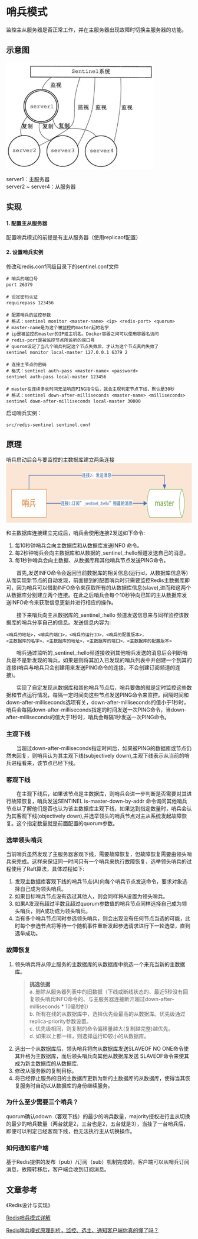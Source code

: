 # 哨兵模式
监控主从服务器是否正常工作，并在主服务器出现故障时切换主服务器的功能。

## 示意图
<img src="https://raw.githubusercontent.com/dark-tone/notes/main/Redis/imgs/16-1.jpg" weight="400" height="290">

server1：主服务器<br>
server2 ~ server4：从服务器

## 实现
#### 1. 配置主从服务器
配置哨兵模式的前提是有主从服务器（使用replicaof配置）
#### 2. 设置哨兵实例
修改和redis.conf同级目录下的sentinel.conf文件
```
# 哨兵的端口号
port 26379

# 设定密码认证
requirepass 123456

# 配置哨兵的监控参数
# 格式：sentinel monitor <master-name> <ip> <redis-port> <quorum>
# master-name是为这个被监控的master起的名字
# ip是被监控的master的IP或主机名。Docker容器之间可以使用容器名访问
# redis-port是被监控节点所监听的端口号
# quorom设定了当几个哨兵判定这个节点失效后，才认为这个节点真的失效了
sentinel monitor local-master 127.0.0.1 6379 2

# 连接主节点的密码
# 格式：sentinel auth-pass <master-name> <password>
sentinel auth-pass local-master 123456

# master在连续多长时间无法响应PING指令后，就会主观判定节点下线，默认是30秒
# 格式：sentinel down-after-milliseconds <master-name> <milliseconds>
sentinel down-after-milliseconds local-master 30000
```
启动哨兵实例：
```
src/redis-sentinel sentinel.conf 
```

## 原理
哨兵启动后会与要监控的主数据库建立两条连接<br>
<img src="https://raw.githubusercontent.com/dark-tone/notes/main/Redis/imgs/16-2.jpg" weight="677" height="161">

和主数据库连接建立完成后，哨兵会使用连接2发送如下命令:
1. 每10秒钟哨兵会向主数据库和从数据库发送INFO 命令。
2. 每2秒钟哨兵会向主数据库和从数据的_sentinel_:hello频道发送自己的消息。
3. 每1秒钟哨兵会向主数据、从数据库和其他哨兵节点发送PING命令。

&emsp;&emsp;首先,发送INFO命令会返回当前数据库的相关信息(运行id，从数据库信息等)从而实现新节点的自动发现，前面提到的配置哨兵时只需要监控Redis主数据库即可，因为哨兵可以借助INFO命令来获取所有的从数据库信息(slave),进而和这两个从数据库分别建立两个连接。在此之后哨兵会每个10秒钟向已知的主从数据库发送INFO命令来获取信息更新并进行相应的操作。

&emsp;&emsp;接下来哨兵向主从数据库的_sentinel_:hello 频道发送信息来与同样监控该数据库的哨兵分享自己的信息。发送信息内容为:
```
<哨兵的地址>，<哨兵的端口>，<哨兵的运行ID>，<哨兵的配置版本>，
<主数据库的名字>，<主数据库的地址>，<主数据库的端口>，<主数据库的配置版本>
```
&emsp;&emsp;哨兵通过监听的_sentinel_:hello频道接收到其他哨兵发送的消息后会判断哨兵是不是新发现的哨兵，如果是则将其加入已发现的哨兵列表中并创建一个到其的连接(哨兵与哨兵只会创建用来发送PING命令的连接，不会创建订阅频道的连接)。

&emsp;&emsp;实现了自定发现从数据库和其他哨兵节点后，哨兵要做的就是定时监控这些数据和节点运行情况，每隔一定时间向这些节点发送PING命令来监控。间隔时间和down-after-milliseconds选项有关，down-after-milliseconds的值小于1秒时，哨兵会每隔down-after-milliseconds指定的时间发送一次PING命令，当down-after-milliseconds的值大于1秒时，哨兵会每隔1秒发送一次PING命令。

### 主观下线
&emsp;&emsp;当超过down-after-milliseconds指定时间后，如果被PING的数据库或节点仍然未回复，则哨兵认为其主观下线(subjectively down),主观下线表示从当前的哨兵进程看来，该节点已经下线。

### 客观下线
&emsp;&emsp;在主观下线后，如果该节点是主数据库，则哨兵会进一步判断是否需要对其进行故障恢复，哨兵发送SENTINEL is-master-down-by-addr 命令询问其他哨兵节点以了解他们是否也认为该主数据库主观下线，如果达到指定数量时，哨兵会认为其客观下线(objectively down),并选举领头的哨兵节点对主从系统发起故障恢复。这个指定数量就是前面配置的quorum参数。

### 选举领头哨兵
当前哨兵虽然发现了主服务器客观下线，需要故障恢复，但故障恢复需要由领头哨兵来完成。这样来保证同一时间只有一个哨兵来执行故障恢复，选举领头哨兵的过程使用了Raft算法，具体过程如下:
1. 发现主数据库客观下线的哨兵节点(A)向每个哨兵节点发送命令，要求对象选择自己成为领头哨兵。
2. 如果目标哨兵节点没有选过其他人，则会同样将A设置为领头哨兵。
3. 如果A发现有超过半数且超过quorum参数值的哨兵节点同样选择自己成为领头哨兵，则A成功成为领头哨兵。
4. 当有多个哨兵节点同时参选领头哨兵，则会出现没有任何节点当选的可能，此时每个参选节点将等待一个随机事件重新发起参选请求进行下一轮选举，直到选举成功。

### 故障恢复
1. 领头哨兵将从停止服务的主数据库的从数据库中挑选一个来充当新的主数据库。
    > **挑选依据**<br>
a. 删除从服务器列表中的旧数据（下线或断线状态的、最近5秒没有回复领头哨兵INFO命令的、与主服务器连接断开超过down-after-milliseconds * 10毫秒的）    
b. 所有在线的从数据库中，选择优先级最高的从数据库。优先级通过replica-priority参数设置。<br>
c. 优先级相同，则复制的命令偏移量越大(复制越完整)越优先。<br>
d. 如果以上都一样，则选择运行ID较小的从数据库。
2. 选出一个从数据库后，领头哨兵将向从数据库发送SLAVEOF NO ONE命令使其升格为主数据库，而后领头哨兵向其他从数据库发送 SLAVEOF命令来使其成为新主数据库的从数据库.
3. 修改从服务器的复制目标。
4. 将已经停止服务的旧的主数据库更新为新的主数据库的从数据库，使得当其恢复服务时自动以从数据库的身份继续服务。

### 为什么至少需要三个哨兵？
quorum确认odown（客观下线）的最少的哨兵数量，majority授权进行主从切换的最少的哨兵数量（两台就是2，三台也是2，五台就是3），当挂了一台哨兵后，即便可以判定已经客观下线，也无法执行主从切换操作。

### 如何通知客户端
基于Redis提供的发布（pub）/订阅（sub）机制完成的，客户端可以从哨兵订阅消息，故障转移后，客户端会收到订阅消息。

## 文章参考
《Redis设计与实现》

[Redis哨兵模式详解](https://cloud.tencent.com/developer/article/1409270)

[Redis哨兵模式原理剖析，监控、选主、通知客户端你真的懂了吗？](https://blog.csdn.net/m0_63213253/article/details/120870607)